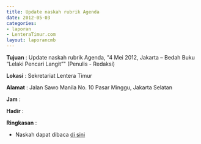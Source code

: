 ```yaml
---
title: Update naskah rubrik Agenda
date: 2012-05-03
categories:
- laporan
- LenteraTimur.com
layout: laporancmb
---
```



**Tujuan** : Update naskah rubrik Agenda, "4 Mei 2012, Jakarta – Bedah Buku “Lelaki Pencari Langit”" (Penulis - Redaksi)

**Lokasi** : Sekretariat Lentera Timur 

**Alamat** : Jalan Sawo Manila No. 10 Pasar Minggu, Jakarta Selatan

**Jam** : 

**Hadir** :  


**Ringkasan** : 
* Naskah dapat dibaca [di sini](http://www.lenteratimur.com/4-mei-2012-jakarta-%E2%80%93-bedah-buku-%E2%80%9Clelaki-pencari-langit%E2%80%9D/)
